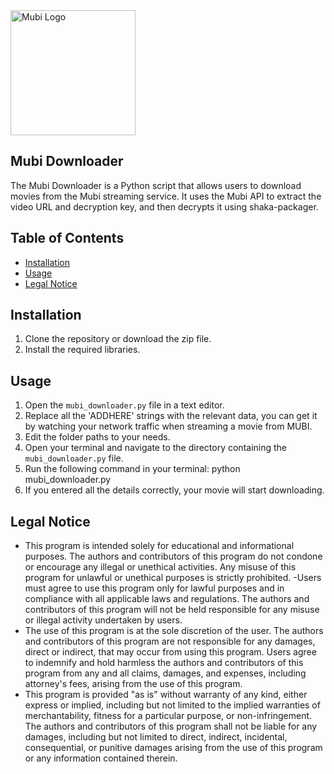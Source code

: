 <img src="https://mubi.com/MUBI-logo.png" alt="Mubi Logo" width="200"/>

## Mubi Downloader

The Mubi Downloader is a Python script that allows users to download movies from the Mubi streaming service. It uses the Mubi API to extract the video URL and decryption key, and then decrypts it using shaka-packager.

## Table of Contents
- [Installation](#installation)
- [Usage](#usage)
- [Legal Notice](#legal-notice)

## Installation
1. Clone the repository or download the zip file.
2. Install the required libraries.
## Usage
1. Open the `mubi_downloader.py` file in a text editor.
2. Replace all the 'ADDHERE' strings with the relevant data, you can get it by watching your network traffic when streaming a movie from MUBI.
3. Edit the folder paths to your needs.
3. Open your terminal and navigate to the directory containing the `mubi_downloader.py` file.
4. Run the following command in your terminal:
python mubi_downloader.py
5. If you entered all the details correctly, your movie will start downloading.

## Legal Notice
- This program is intended solely for educational and informational purposes. The authors and contributors of this program do not condone or encourage any illegal or unethical activities. Any misuse of this program for unlawful or unethical purposes is strictly prohibited.
-Users must agree to use this program only for lawful purposes and in compliance with all applicable laws and regulations. The authors and contributors of this program will not be held responsible for any misuse or illegal activity undertaken by users.
- The use of this program is at the sole discretion of the user. The authors and contributors of this program are not responsible for any damages, direct or indirect, that may occur from using this program. Users agree to indemnify and hold harmless the authors and contributors of this program from any and all claims, damages, and expenses, including attorney's fees, arising from the use of this program.
- This program is provided "as is" without warranty of any kind, either express or implied, including but not limited to the implied warranties of merchantability, fitness for a particular purpose, or non-infringement. The authors and contributors of this program shall not be liable for any damages, including but not limited to direct, indirect, incidental, consequential, or punitive damages arising from the use of this program or any information contained therein.

